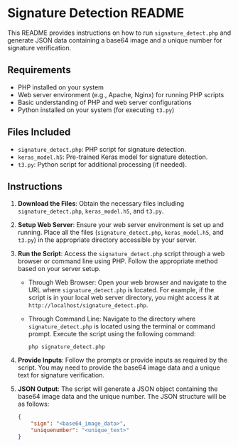 # Signature Detection README

This README provides instructions on how to run `signature_detect.php` and generate JSON data containing a base64 image and a unique number for signature verification.

## Requirements

- PHP installed on your system
- Web server environment (e.g., Apache, Nginx) for running PHP scripts
- Basic understanding of PHP and web server configurations
- Python installed on your system (for executing `t3.py`)

## Files Included

- `signature_detect.php`: PHP script for signature detection.
- `keras_model.h5`: Pre-trained Keras model for signature detection.
- `t3.py`: Python script for additional processing (if needed).

## Instructions

1. **Download the Files**: Obtain the necessary files including `signature_detect.php`, `keras_model.h5`, and `t3.py`.

2. **Setup Web Server**: Ensure your web server environment is set up and running. Place all the files (`signature_detect.php`, `keras_model.h5`, and `t3.py`) in the appropriate directory accessible by your server.

3. **Run the Script**: Access the `signature_detect.php` script through a web browser or command line using PHP. Follow the appropriate method based on your server setup.

   - Through Web Browser: Open your web browser and navigate to the URL where `signature_detect.php` is located. For example, if the script is in your local web server directory, you might access it at `http://localhost/signature_detect.php`.

   - Through Command Line: Navigate to the directory where `signature_detect.php` is located using the terminal or command prompt. Execute the script using the following command:
     ```
     php signature_detect.php
     ```

4. **Provide Inputs**: Follow the prompts or provide inputs as required by the script. You may need to provide the base64 image data and a unique text for signature verification.

5. **JSON Output**: The script will generate a JSON object containing the base64 image data and the unique number. The JSON structure will be as follows:

   ```json
   {
       "sign": "<base64_image_data>",
       "uniquenumber": "<unique_text>"
   }
